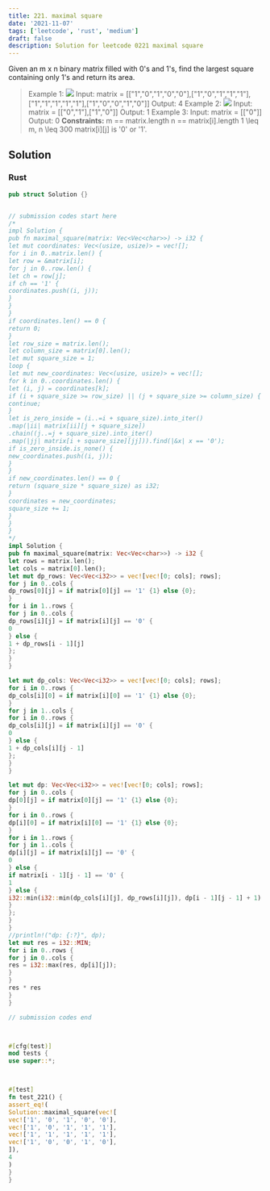 ```yaml
---
title: 221. maximal square
date: '2021-11-07'
tags: ['leetcode', 'rust', 'medium']
draft: false
description: Solution for leetcode 0221 maximal square
---
```




Given an m x n binary matrix filled with 0's and 1's, find the largest square containing only 1's and return its area.



>   Example 1:
>   ![](https://assets.leetcode.com/uploads/2020/11/26/max1grid.jpg)
>   Input: matrix <TeX>=</TeX> [["1","0","1","0","0"],["1","0","1","1","1"],["1","1","1","1","1"],["1","0","0","1","0"]]
>   Output: 4
>   Example 2:
>   ![](https://assets.leetcode.com/uploads/2020/11/26/max2grid.jpg)
>   Input: matrix <TeX>=</TeX> [["0","1"],["1","0"]]
>   Output: 1
>   Example 3:
>   Input: matrix <TeX>=</TeX> [["0"]]
>   Output: 0
**Constraints:**
>   	m <TeX>=</TeX><TeX>=</TeX> matrix.length
>   	n <TeX>=</TeX><TeX>=</TeX> matrix[i].length
>   	1 <TeX>\leq</TeX> m, n <TeX>\leq</TeX> 300
>   	matrix[i][j] is '0' or '1'.


## Solution


### Rust
```rust
pub struct Solution {}


// submission codes start here
/*
impl Solution {
pub fn maximal_square(matrix: Vec<Vec<char>>) -> i32 {
let mut coordinates: Vec<(usize, usize)> = vec![];
for i in 0..matrix.len() {
let row = &matrix[i];
for j in 0..row.len() {
let ch = row[j];
if ch == '1' {
coordinates.push((i, j));
}
}
}
if coordinates.len() == 0 {
return 0;
}
let row_size = matrix.len();
let column_size = matrix[0].len();
let mut square_size = 1;
loop {
let mut new_coordinates: Vec<(usize, usize)> = vec![];
for k in 0..coordinates.len() {
let (i, j) = coordinates[k];
if (i + square_size >= row_size) || (j + square_size >= column_size) {
continue;
}
let is_zero_inside = (i..=i + square_size).into_iter()
.map(|ii| matrix[ii][j + square_size])
.chain((j..=j + square_size).into_iter()
.map(|jj| matrix[i + square_size][jj])).find(|&x| x == '0');
if is_zero_inside.is_none() {
new_coordinates.push((i, j));
}
}
if new_coordinates.len() == 0 {
return (square_size * square_size) as i32;
}
coordinates = new_coordinates;
square_size += 1;
}
}
}
*/
impl Solution {
pub fn maximal_square(matrix: Vec<Vec<char>>) -> i32 {
let rows = matrix.len();
let cols = matrix[0].len();
let mut dp_rows: Vec<Vec<i32>> = vec![vec![0; cols]; rows];
for j in 0..cols {
dp_rows[0][j] = if matrix[0][j] == '1' {1} else {0};
}
for i in 1..rows {
for j in 0..cols {
dp_rows[i][j] = if matrix[i][j] == '0' {
0
} else {
1 + dp_rows[i - 1][j]
};
}
}

let mut dp_cols: Vec<Vec<i32>> = vec![vec![0; cols]; rows];
for i in 0..rows {
dp_cols[i][0] = if matrix[i][0] == '1' {1} else {0};
}
for j in 1..cols {
for i in 0..rows {
dp_cols[i][j] = if matrix[i][j] == '0' {
0
} else {
1 + dp_cols[i][j - 1]
};
}
}

let mut dp: Vec<Vec<i32>> = vec![vec![0; cols]; rows];
for j in 0..cols {
dp[0][j] = if matrix[0][j] == '1' {1} else {0};
}
for i in 0..rows {
dp[i][0] = if matrix[i][0] == '1' {1} else {0};
}
for i in 1..rows {
for j in 1..cols {
dp[i][j] = if matrix[i][j] == '0' {
0
} else {
if matrix[i - 1][j - 1] == '0' {
1
} else {
i32::min(i32::min(dp_cols[i][j], dp_rows[i][j]), dp[i - 1][j - 1] + 1)
}
};
}
}
//println!("dp: {:?}", dp);
let mut res = i32::MIN;
for i in 0..rows {
for j in 0..cols {
res = i32::max(res, dp[i][j]);
}
}
res * res
}
}

// submission codes end



#[cfg(test)]
mod tests {
use super::*;



#[test]
fn test_221() {
assert_eq!(
Solution::maximal_square(vec![
vec!['1', '0', '1', '0', '0'],
vec!['1', '0', '1', '1', '1'],
vec!['1', '1', '1', '1', '1'],
vec!['1', '0', '0', '1', '0'],
]),
4
)
}
}

```
